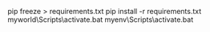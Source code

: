pip freeze > requirements.txt
pip install -r requirements.txt
myworld\Scripts\activate.bat
myenv\Scripts\activate.bat

 <!-- {% if user_profile.user.username and user_profile.user.email and user_profile.user.first_name and user_profile.user.last_name and user_profile.country and user_profile.state and user_profile.website_link and user_profile.about_me  and user_profile.skills.all and user_profile.certifications.all and user_profile.languages.all %} -->



